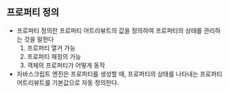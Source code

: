 ## 프로퍼티 정의

- 프로퍼티 정의란 프로퍼티 어트리뷰트의 값을 정의하여 프로퍼티의 상태를 관리하는 것을 말한다
  1. 프로퍼티 열거 가능
  2. 프로퍼티 재정의 가능
  3. 객체의 프로퍼티가 어떻게 동작
- 자바스크립트 엔진은 프로퍼티를 생성할 때, 프로퍼티의 상태를 나타내는 프로퍼티 어트리뷰트를 기본값으로 자동 정의한다.

